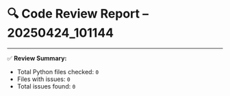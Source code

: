# 🔍 Code Review Report – 20250424_101144

---

✅ **Review Summary:**
- Total Python files checked: `0`
- Files with issues: `0`
- Total issues found: `0`
